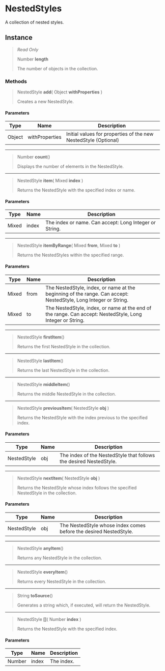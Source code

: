 # NestedStyles
A collection of nested styles.

## Instance
> *Read Only* 
> 
> Number **length** 
>
> The number of objects in the collection.

### Methods
> NestedStyle **add**( Object **withProperties** )
> 
> Creates a new NestedStyle.
#### Parameters
| Type | Name | Description |
|---|---|---|
| Object | withProperties | Initial values for properties of the new NestedStyle (Optional) |

*** 
> Number **count**()
> 
> Displays the number of elements in the NestedStyle.
*** 
> NestedStyle **item**( Mixed **index** )
> 
> Returns the NestedStyle with the specified index or name.
#### Parameters
| Type | Name | Description |
|---|---|---|
| Mixed | index | The index or name. Can accept: Long Integer or String. |

*** 
> NestedStyle **itemByRange**( Mixed **from**, Mixed **to** )
> 
> Returns the NestedStyles within the specified range.
#### Parameters
| Type | Name | Description |
|---|---|---|
| Mixed | from | The NestedStyle, index, or name at the beginning of the range. Can accept: NestedStyle, Long Integer or String. |
| Mixed | to | The NestedStyle, index, or name at the end of the range. Can accept: NestedStyle, Long Integer or String. |

*** 
> NestedStyle **firstItem**()
> 
> Returns the first NestedStyle in the collection.
*** 
> NestedStyle **lastItem**()
> 
> Returns the last NestedStyle in the collection.
*** 
> NestedStyle **middleItem**()
> 
> Returns the middle NestedStyle in the collection.
*** 
> NestedStyle **previousItem**( NestedStyle **obj** )
> 
> Returns the NestedStyle with the index previous to the specified index.
#### Parameters
| Type | Name | Description |
|---|---|---|
| NestedStyle | obj | The index of the NestedStyle that follows the desired NestedStyle. |

*** 
> NestedStyle **nextItem**( NestedStyle **obj** )
> 
> Returns the NestedStyle whose index follows the specified NestedStyle in the collection.
#### Parameters
| Type | Name | Description |
|---|---|---|
| NestedStyle | obj | The NestedStyle whose index comes before the desired NestedStyle. |

*** 
> NestedStyle **anyItem**()
> 
> Returns any NestedStyle in the collection.
*** 
> NestedStyle **everyItem**()
> 
> Returns every NestedStyle in the collection.
*** 
> String **toSource**()
> 
> Generates a string which, if executed, will return the NestedStyle.
*** 
> NestedStyle **[]**( Number **index** )
> 
> Returns the NestedStyle with the specified index.
#### Parameters
| Type | Name | Description |
|---|---|---|
| Number | index | The index. |


